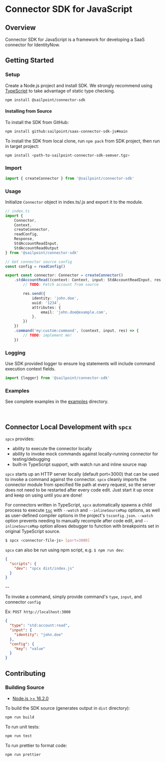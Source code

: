 # Connector SDK for JavaScript

## Overview

Connector SDK for JavaScript is a framework for developing a SaaS connector for IdentityNow.

## Getting Started

### Setup

Create a Node.js project and install SDK. We strongly recommend using
[TypeScript](https://www.typescriptlang.org/download) to take advantage of static type checking.

```bash
npm install @sailpoint/connector-sdk
```

#### Installing from Source

To install the SDK from GitHub:
```bash
npm install github:sailpoint/saas-connector-sdk-js#main
```

To install the SDK from local clone, run `npm pack` from SDK project, then run in target project:
```bash
npm install <path-to-sailpoint-connector-sdk-semver.tgz>
```

### Import

```typescript
import { createConnector } from '@sailpoint/connector-sdk'
```

### Usage

Initialize `Connector` object in index.ts/.js and export it to the module.

```typescript
// index.ts
import {
    Connector,
    Context,
    createConnector,
    readConfig,
    Response,
    StdAccountReadInput,
    StdAccountReadOutput
} from '@sailpoint/connector-sdk'

// Get connector source config
const config = readConfig()

export const connector: Connector = createConnector()
    .stdAccountRead((context: Context, input: StdAccountReadInput, res: Response<StdAccountReadOutput>) => {
        // TODO: Fetch account from source

        res.send({
            identity: 'john.doe',
            uuid: '1234',
            attributes: {
                email: 'john.doe@example.com',
            },
        })
    })
    .command('my:custom:command', (context, input, res) => {
        // TODO: implement me!
    })
```
### Logging

Use SDK provided logger to ensure log statements will include command execution context fields.
```typescript
import {logger} from '@sailpoint/connector-sdk'
```

### Examples

See complete examples in the [examples](examples) directory.

<br/>

## Connector Local Development with `spcx`

`spcx` provides:
- ability to execute the connector locally
- ability to invoke mock commands against locally-running connector for testing/debugging
- built-in TypeScript support, with watch run and inline source map

`spcx` starts up an HTTP server locally (default port=3000) that can be used to invoke a command against the connector.
`spcx` cleanly imports the connector module from specified file path at every request, so the server does not need to be
restarted after every code edit. Just start it up once and keep on using until you are done!

For connectors written in TypeScript, `spcx` automatically spawns a child process to execute
[`tsc`](https://www.typescriptlang.org/tsconfig) with `--watch` and `--inlineSourceMap` options, as well as
user-defined compiler options in the project's `tsconfig.json`.
`--watch` option prevents needing to manually recompile after code edit,
and `--inlineSourceMap` option allows debugger to function with breakpoints set in original TypeScript source.

```bash
$ spcx <connector-file-js> [port=3000]
```

`spcx` can also be run using npm script, e.g. `$ npm run dev`:

```json
{
  "scripts": {
    "dev": "spcx dist/index.js"
  }
}
```

--

To invoke a command, simply provide command's `type`, `input`, and connector `config`

Ex: `POST http://localhost:3000`
```json
{
  "type": "std:account:read",
  "input": {
    "identity": "john.doe"
  },
  "config": {
    "key": "value"
  }
}
```


## Contributing

### Building Source

- [Node.js >= 16.2.0](https://nodejs.org/en/download/releases/)

To build the SDK source (generates output in `dist` directory):
```bash
npm run build
```

To run unit tests:
```bash
npm run test
```

To run prettier to format code:
```bash
npm run prettier
```
